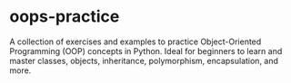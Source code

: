 # oops-practice
A collection of exercises and examples to practice Object-Oriented Programming (OOP) concepts in Python. Ideal for beginners to learn and master classes, objects, inheritance, polymorphism, encapsulation, and more.
